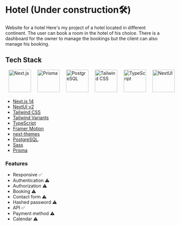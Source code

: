 
# Hotel (Under construction🛠️)
Website for a hotel
Here's my project of a hotel located in different continent. The user can book a room in the hotel of his choice. There is a dashboard for the owner to manage the bookings but the client can also manage his booking.

## Tech Stack

<div style="display: flex; justify-content: space-around; align-items: center; margin-bottom: 20px;">
  <img src="https://cdn.jsdelivr.net/gh/devicons/devicon/icons/nextjs/nextjs-original.svg" alt="Next.js" width="70" height="70" style="margin: 0 10px;" />
  <img src="https://cdn.worldvectorlogo.com/logos/prisma-2.svg" alt="Prisma" width="70" height="70" style="margin: 0 10px;" />
  <img src="https://cdn.jsdelivr.net/gh/devicons/devicon/icons/postgresql/postgresql-original.svg" alt="PostgreSQL" width="70" height="70" style="margin: 0 10px;" />
  <img src="https://cdn.jsdelivr.net/gh/devicons/devicon/icons/tailwindcss/tailwindcss-original-wordmark.svg" alt="Tailwind CSS" width="70" height="70" style="margin: 0 10px;" />
  <img src="https://cdn.jsdelivr.net/gh/devicons/devicon/icons/typescript/typescript-original.svg" alt="TypeScript" width="70" height="70" style="margin: 0 10px;" />
  <img src="https://raw.githubusercontent.com/nextui-org/nextui/main/apps/docs/public/isotipo.png" alt="NextUI" width="70" height="70" style="margin: 0 10px;" />
</div>

- [Next.js 14](https://nextjs.org/docs/getting-started)
- [NextUI v2](https://nextui.org/)
- [Tailwind CSS](https://tailwindcss.com/)
- [Tailwind Variants](https://tailwind-variants.org)
- [TypeScript](https://www.typescriptlang.org/)
- [Framer Motion](https://www.framer.com/motion/)
- [next-themes](https://github.com/pacocoursey/next-themes)
- [PostgreSQL](https://www.postgresql.org/).
- [Sass](https://sass-lang.com/)
- [Prisma](https://www.prisma.io/)
  
### Features

- Responsive ✅
- Authentication ⚠️
- Authorization ⚠️
- Booking ⚠️
- Contact form ⚠️
- Hashed password ⚠️
- API ✅
- Payment method ⚠️
- Calendar ⚠️
